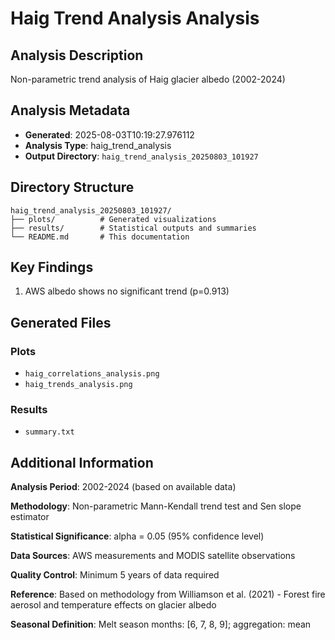 # Haig Trend Analysis Analysis

## Analysis Description

Non-parametric trend analysis of Haig glacier albedo (2002-2024)

## Analysis Metadata

- **Generated**: 2025-08-03T10:19:27.976112
- **Analysis Type**: haig_trend_analysis
- **Output Directory**: `haig_trend_analysis_20250803_101927`

## Directory Structure

```
haig_trend_analysis_20250803_101927/
├── plots/          # Generated visualizations
├── results/        # Statistical outputs and summaries
└── README.md       # This documentation
```

## Key Findings

1. AWS albedo shows no significant trend (p=0.913)

## Generated Files

### Plots
- `haig_correlations_analysis.png`
- `haig_trends_analysis.png`

### Results
- `summary.txt`

## Additional Information

**Analysis Period**: 2002-2024 (based on available data)

**Methodology**: Non-parametric Mann-Kendall trend test and Sen slope estimator

**Statistical Significance**: alpha = 0.05 (95% confidence level)

**Data Sources**: AWS measurements and MODIS satellite observations

**Quality Control**: Minimum 5 years of data required

**Reference**: Based on methodology from Williamson et al. (2021) - Forest fire aerosol and temperature effects on glacier albedo

**Seasonal Definition**: Melt season months: [6, 7, 8, 9]; aggregation: mean

